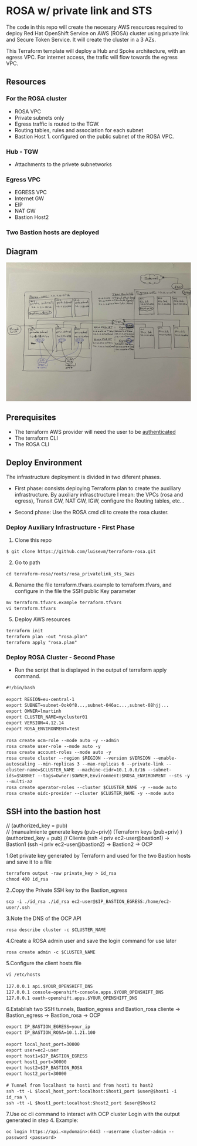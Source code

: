 # ROSA w/ private link and STS

The code in this repo will create the necesary AWS resources required to deploy Red Hat OpenShift Service on AWS (ROSA) cluster using private link and Secure Token Service.
It will create the cluster in a 3 AZs.

This Terraform template will deploy a Hub and Spoke architecture, with an egress VPC. For internet access, the trafic will flow towards the egress VPC.
## Resources

### For the ROSA cluster
 * ROSA VPC
 * Private subnets only
 * Egress traffic is routed to the TGW.
 * Routing tables, rules and association for each subnet
 * Bastion Host 1. configured on the public subnet of the ROSA VPC.

### Hub - TGW
 * Attachments to the privete subnetworks

### Egress VPC
 * EGRESS VPC
 * Internet GW
 * EIP
 * NAT GW
 * Bastion Host2

### Two Bastion hosts are deployed


## Diagram

![Quick Drawing](./images/quick-drawing.jpg)


## Prerequisites

 * The terraform AWS provider will need the user to be [authenticated](https://registry.terraform.io/providers/hashicorp/aws/latest/docs#authentication-and-configuration)
 * The terraform CLI
 * The ROSA CLI

## Deploy Environment
The infrastructure deployment is divided in two diferent phases. 
 * First phase: consists deploying Terraform plan to create the auxiliary infrastructure. By auxiliary infrasctructure I mean: the VPCs (rosa and egress), Transit GW, NAT GW, IGW, configure the Routing tables, etc... 

 * Second phase: Use the ROSA cmd cli to create the rosa cluster.

### Deploy Auxiliary Infrastructure - First Phase
1. Clone this repo
```
$ git clone https://github.com/luisevm/terraform-rosa.git
```

2. Go to path
```
cd terraform-rosa/roots/rosa_privatelink_sts_3azs
```

4. Rename the file terraform.tfvars.example to terraform.tfvars, and configure in the file the SSH public Key parameter
```
mv terraform.tfvars.example terraform.tfvars
vi terraform.tfvars
```

5. Deploy AWS resources
```
terraform init
terraform plan -out "rosa.plan"
terraform apply "rosa.plan"
```

### Deploy ROSA Cluster - Second Phase

 * Run the script that is displayed in the output of terraform apply command.

```
#!/bin/bash

export REGION=eu-central-1
export SUBNET=subnet-0ok0f8...,subnet-046ac...,subnet-08hjj...
export OWNER=lmartinh
export CLUSTER_NAME=mycluster01
export VERSION=4.12.14
export ROSA_ENVIRONMENT=Test

rosa create ocm-role --mode auto -y --admin
rosa create user-role --mode auto -y
rosa create account-roles --mode auto -y
rosa create cluster --region $REGION --version $VERSION --enable-autoscaling --min-replicas 3 --max-replicas 6 --private-link --cluster-name=$CLUSTER_NAME --machine-cidr=10.1.0.0/16 --subnet-ids=$SUBNET --tags=Owner:$OWNER,Environment:$ROSA_ENVIRONMENT --sts -y --multi-az
rosa create operator-roles --cluster $CLUSTER_NAME -y --mode auto
rosa create oidc-provider --cluster $CLUSTER_NAME -y --mode auto
```

## SSH into the bastion host
//     (authorized_key = pub)                       
// (manualmiente generate keys (pub+priv))              (Terraform keys (pub+priv) )                   (authorized_key = pub)
// Cliente (ssh -i priv ec2-user@bastion1)    ->  Bastion1 (ssh -i priv ec2-user@bastion2)   ->         Bastion2 -> OCP

1.Get private key generated by Terraform and used for the two Bastion hosts and save it to a file
```
terraform output -raw private_key > id_rsa
chmod 400 id_rsa
```

2..Copy the Private SSH key to the Bastion_egress
```
scp -i ./id_rsa ./id_rsa ec2-user@$IP_BASTION_EGRESS:/home/ec2-user/.ssh
```

3.Note the DNS of the OCP API
```
rosa describe cluster -c $CLUSTER_NAME
```

4.Create a ROSA admin user and save the login command for use later
```
rosa create admin -c $CLUSTER_NAME
```

5.Configure the client hosts file
```
vi /etc/hosts

127.0.0.1 api.$YOUR_OPENSHIFT_DNS
127.0.0.1 console-openshift-console.apps.$YOUR_OPENSHIFT_DNS
127.0.0.1 oauth-openshift.apps.$YOUR_OPENSHIFT_DNS
```

6.Establish two SSH tunnels, Bastion_egress and Bastion_rosa
cliente  ->  Bastion_egress  ->  Bastion_rosa -> OCP
```
export IP_BASTION_EGRESS=your_ip
export IP_BASTION_ROSA=10.1.21.100

export local_host_port=30000
export user=ec2-user
export host1=$IP_BASTION_EGRESS
export host1_port=30000
export host2=$IP_BASTION_ROSA
export host2_port=30000

# Tunnel from localhost to host1 and from host1 to host2
ssh -tt -L $local_host_port:localhost:$host1_port $user@$host1 -i id_rsa \
ssh -tt -L $host1_port:localhost:$host2_port $user@$host2
```

7.Use oc cli command to interact with OCP cluster
Login with the output generated in step 4.
Example:
```
oc login https://api.<mydomain>:6443 --username cluster-admin --password <password>
```
